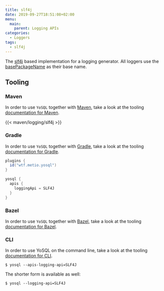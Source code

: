 ```yaml
---
title: slf4j
date: 2019-09-27T18:51:08+02:00
menu:
  main:
    parent: Logging APIs
categories:
  - Loggers
tags:
  - slf4j
---
```


The [slf4j](http://www.slf4j.org/) based implementation for a logging generator. All loggers use the [basePackageName](/configuration/repositories/basepackagename/) as their base name.

## Tooling

### Maven

In order to use `YoSQL` together with [Maven](https://maven.apache.org/), take a look at the tooling [documentation
for Maven](/tooling/maven/).

{{< maven/logging/slf4j >}}

### Gradle

In order to use `YoSQL` together with [Gradle](https://gradle.org/), take a look at the tooling [documentation for Gradle](/tooling/gradle/).

```groovy
plugins {
  id("wtf.metio.yosql")
}

yosql {
  apis {
    loggingApi = SLF4J
  }
}
```

### Bazel

In order to use `YoSQL` together with [Bazel](https://bazel.build/), take a look at the tooling [documentation for
Bazel](/tooling/bazel/).

### CLI

In order to use YoSQL on the command line, take a look at the tooling [documentation for CLI](/tooling/cli/).

```shell
$ yosql --apis-logging-api=SLF4J
```

The shorter form is available as well:

```shell
$ yosql --logging-api=SLF4J
```

